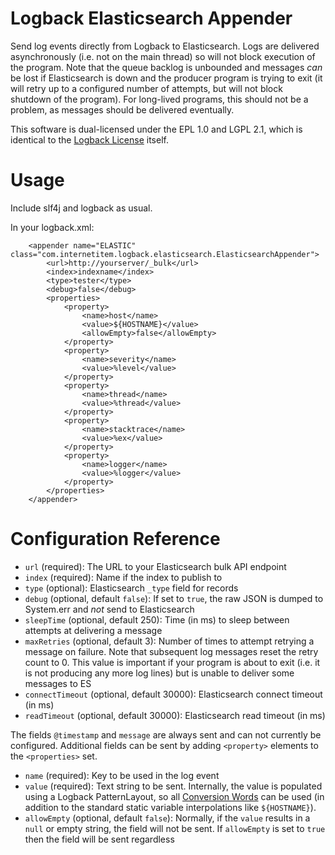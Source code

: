 Logback Elasticsearch Appender
===============================

Send log events directly from Logback to Elasticsearch. Logs are delivered asynchronously (i.e. not on the main thread) so will not block execution of the program. Note that the queue backlog is unbounded and messages *can* be lost if Elasticsearch is down and the producer program is trying to exit (it will retry up to a configured number of attempts, but will not block shutdown of the program). For long-lived programs, this should not be a problem, as messages should be delivered eventually.

This software is dual-licensed under the EPL 1.0 and LGPL 2.1, which is identical to the [Logback License](http://logback.qos.ch/license.html) itself.

Usage
=====
Include slf4j and logback as usual.

In your logback.xml:

        <appender name="ELASTIC" class="com.internetitem.logback.elasticsearch.ElasticsearchAppender">
            <url>http://yourserver/_bulk</url>
            <index>indexname</index>
            <type>tester</type>
            <debug>false</debug>
            <properties>
                <property>
                    <name>host</name>
                    <value>${HOSTNAME}</value>
                    <allowEmpty>false</allowEmpty>
                </property>
                <property>
                    <name>severity</name>
                    <value>%level</value>
                </property>
                <property>
                    <name>thread</name>
                    <value>%thread</value>
                </property>
                <property>
                    <name>stacktrace</name>
                    <value>%ex</value>
                </property>
                <property>
                    <name>logger</name>
                    <value>%logger</value>
                </property>
            </properties>
        </appender>

Configuration Reference
=======================

 * `url` (required): The URL to your Elasticsearch bulk API endpoint
 * `index` (required): Name if the index to publish to
 * `type` (optional): Elasticsearch `_type` field for records
 * `debug` (optional, default `false`): If set to `true`, the raw JSON is dumped to System.err and *not* send to Elasticsearch
 * `sleepTime` (optional, default 250): Time (in ms) to sleep between attempts at delivering a message
 * `maxRetries` (optional, default 3): Number of times to attempt retrying a message on failure. Note that subsequent log messages reset the retry count to 0. This value is important if your program is about to exit (i.e. it is not producing any more log lines) but is unable to deliver some messages to ES
 * `connectTimeout` (optional, default 30000): Elasticsearch connect timeout (in ms)
 * `readTimeout` (optional, default 30000): Elasticsearch read timeout (in ms)

The fields `@timestamp` and `message` are always sent and can not currently be configured. Additional fields can be sent by adding `<property>` elements to the `<properties>` set.

 * `name` (required): Key to be used in the log event
 * `value` (required): Text string to be sent. Internally, the value is populated using a Logback PatternLayout, so all [Conversion Words](http://logback.qos.ch/manual/layouts.html#conversionWord) can be used (in addition to the standard static variable interpolations like `${HOSTNAME}`).
 * `allowEmpty` (optional, default `false`): Normally, if the `value` results in a `null` or empty string, the field will not be sent. If `allowEmpty` is set to `true` then the field will be sent regardless

 
